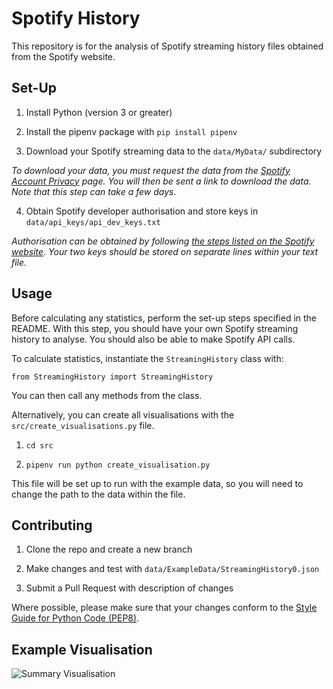 # Spotify History
This repository is for the analysis of Spotify streaming history files obtained from the Spotify website.


## Set-Up
1. Install Python (version 3 or greater)

2. Install the pipenv package with ```pip install pipenv```

3. Download your Spotify streaming data to the ```data/MyData/``` subdirectory

_To download your data, you must request the data from the [Spotify Account Privacy](https://www.spotify.com/uk/account/privacy/) page. You will then be sent a link to download the data. Note that this step can take a few days._

4. Obtain Spotify developer authorisation and store keys in ```data/api_keys/api_dev_keys.txt```

_Authorisation can be obtained by following [the steps listed on the Spotify website](https://developer.spotify.com/documentation/general/guides/authorization-guide/). Your two keys should be stored on separate lines within your text file._


## Usage
Before calculating any statistics, perform the set-up steps specified in the README. With this step, you should have your own Spotify streaming history to analyse. You should also be able to make Spotify API calls.

To calculate statistics, instantiate the ```StreamingHistory``` class with:

```from StreamingHistory import StreamingHistory```  

You can then call any methods from the class.

Alternatively, you can create all visualisations with the ```src/create_visualisations.py``` file.

1. ```cd src```

2. ```pipenv run python create_visualisation.py```

This file will be set up to run with the example data, so you will need to change the path to the data within the file.


## Contributing
1. Clone the repo and create a new branch

2. Make changes and test with ```data/ExampleData/StreamingHistory0.json```

3. Submit a Pull Request with description of changes

Where possible, please make sure that your changes conform to the [Style Guide for Python Code (PEP8)](https://python.org/dev/peps/pep-0008/).


## Example Visualisation

![Summary Visualisation](./src/summary.png)
